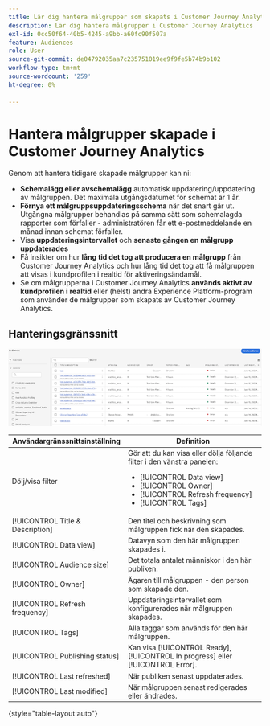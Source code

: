 ```yaml
---
title: Lär dig hantera målgrupper som skapats i Customer Journey Analytics
description: Lär dig hantera målgrupper i Customer Journey Analytics
exl-id: 0cc50f64-40b5-4245-a9bb-a60fc90f507a
feature: Audiences
role: User
source-git-commit: de04792035aa7c235751019ee9f9fe5b74b9b102
workflow-type: tm+mt
source-wordcount: '259'
ht-degree: 0%

---
```


# Hantera målgrupper skapade i Customer Journey Analytics

Genom att hantera tidigare skapade målgrupper kan ni:

* **Schemalägg eller avschemalägg** automatisk uppdatering/uppdatering av målgruppen. Det maximala utgångsdatumet för schemat är 1 år.
* **Förnya ett målgruppsuppdateringsschema** när det snart går ut. Utgångna målgrupper behandlas på samma sätt som schemalagda rapporter som förfaller - administratören får ett e-postmeddelande en månad innan schemat förfaller.
* Visa **uppdateringsintervallet** och **senaste gången en målgrupp uppdaterades**
* Få insikter om hur **lång tid det tog att producera en målgrupp** från Customer Journey Analytics och hur lång tid det tog att få målgruppen att visas i kundprofilen i realtid för aktiveringsändamål.
* Se om målgrupperna i Customer Journey Analytics **används aktivt av kundprofilen i realtid** eller (helst) andra Experience Platform-program som använder de målgrupper som skapats av Customer Journey Analytics.

## Hanteringsgränssnitt

![Publikfönstret visar flera filter.](assets/manage.png)

| Användargränssnittsinställning | Definition |
| --- | --- |
| Dölj/visa filter | Gör att du kan visa eller dölja följande filter i den vänstra panelen: <ul><li>[!UICONTROL Data view]</li><li>[!UICONTROL Owner]</li><li>[!UICONTROL Refresh frequency]</li><li>[!UICONTROL Tags]</li></ul> |
| [!UICONTROL Title & Description] | Den titel och beskrivning som målgruppen fick när den skapades. |
| [!UICONTROL Data view] | Datavyn som den här målgruppen skapades i. |
| [!UICONTROL Audience size] | Det totala antalet människor i den här publiken. |
| [!UICONTROL Owner] | Ägaren till målgruppen - den person som skapade den. |
| [!UICONTROL Refresh frequency] | Uppdateringsintervallet som konfigurerades när målgruppen skapades. |
| [!UICONTROL Tags] | Alla taggar som används för den här målgruppen. |
| [!UICONTROL Publishing status] | Kan visa [!UICONTROL Ready], [!UICONTROL In progress] eller [!UICONTROL Error]. |
| [!UICONTROL  Last refreshed] | När publiken senast uppdaterades. |
| [!UICONTROL Last modified] | När målgruppen senast redigerades eller ändrades. |

{style="table-layout:auto"}
